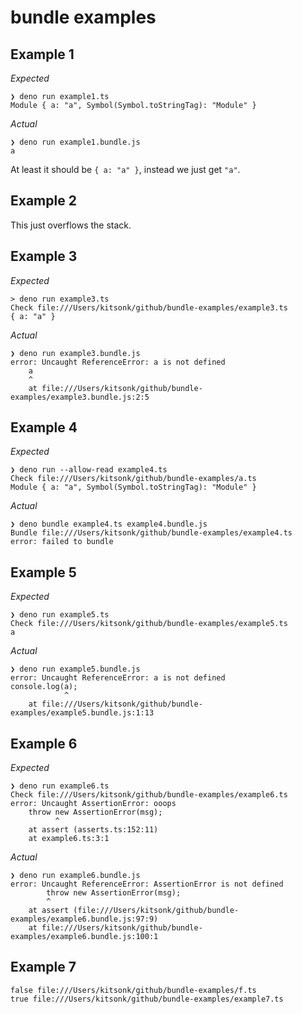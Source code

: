 # bundle examples

## Example 1

*Expected*

```
❯ deno run example1.ts
Module { a: "a", Symbol(Symbol.toStringTag): "Module" }
```

*Actual*

```
❯ deno run example1.bundle.js
a
```

At least it should be `{ a: "a" }`, instead we just get `"a"`.

## Example 2

This just overflows the stack.

## Example 3

*Expected*

```
> deno run example3.ts
Check file:///Users/kitsonk/github/bundle-examples/example3.ts
{ a: "a" }
```

*Actual*

```
❯ deno run example3.bundle.js
error: Uncaught ReferenceError: a is not defined
    a
    ^
    at file:///Users/kitsonk/github/bundle-examples/example3.bundle.js:2:5
```

## Example 4

*Expected*

```
❯ deno run --allow-read example4.ts
Check file:///Users/kitsonk/github/bundle-examples/a.ts
Module { a: "a", Symbol(Symbol.toStringTag): "Module" }
```

*Actual*

```
❯ deno bundle example4.ts example4.bundle.js
Bundle file:///Users/kitsonk/github/bundle-examples/example4.ts
error: failed to bundle
```

## Example 5

*Expected*

```
❯ deno run example5.ts
Check file:///Users/kitsonk/github/bundle-examples/example5.ts
a
```

*Actual*

```
❯ deno run example5.bundle.js
error: Uncaught ReferenceError: a is not defined
console.log(a);
            ^
    at file:///Users/kitsonk/github/bundle-examples/example5.bundle.js:1:13
```

## Example 6

*Expected*

```
❯ deno run example6.ts                      
Check file:///Users/kitsonk/github/bundle-examples/example6.ts
error: Uncaught AssertionError: ooops
    throw new AssertionError(msg);
          ^
    at assert (asserts.ts:152:11)
    at example6.ts:3:1
```

*Actual*

```
❯ deno run example6.bundle.js               
error: Uncaught ReferenceError: AssertionError is not defined
        throw new AssertionError(msg);
        ^
    at assert (file:///Users/kitsonk/github/bundle-examples/example6.bundle.js:97:9)
    at file:///Users/kitsonk/github/bundle-examples/example6.bundle.js:100:1
```

## Example 7

```
false file:///Users/kitsonk/github/bundle-examples/f.ts
true file:///Users/kitsonk/github/bundle-examples/example7.ts
```